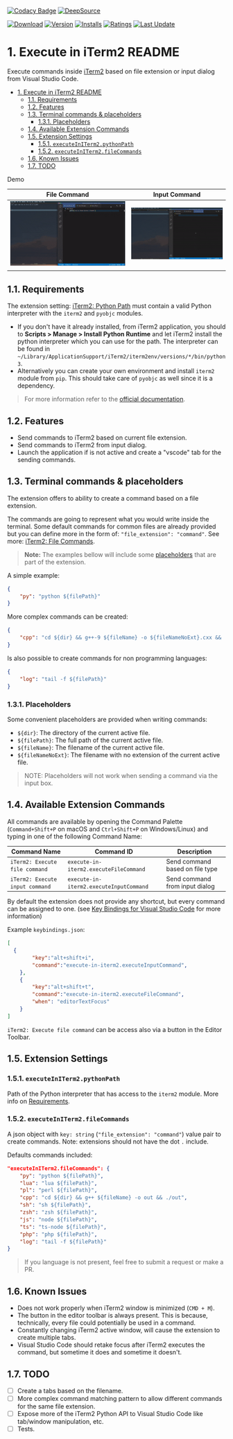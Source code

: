 [![Codacy Badge](https://app.codacy.com/project/badge/Grade/de4f5f35d20642d0b84d60d5eae941d9)](https://www.codacy.com/gh/sisoe24/execute-in-iterm2/dashboard?utm_source=github.com&amp;utm_medium=referral&amp;utm_content=sisoe24/execute-in-iterm2&amp;utm_campaign=Badge_Grade)
[![DeepSource](https://deepsource.io/gh/sisoe24/execute-in-iterm2.svg/?label=active+issues&show_trend=true&token=_61Aj0xbCTjjbxPEod668-Ay)](https://deepsource.io/gh/sisoe24/execute-in-iterm2/?ref=repository-badge)

[![Download](https://img.shields.io/badge/Marketplace-Download-blue)](https://marketplace.visualstudio.com/items?itemName=virgilsisoe.execute-in-iterm2)
[![Version](https://img.shields.io/visual-studio-marketplace/v/virgilsisoe.execute-in-iterm2)](https://marketplace.visualstudio.com/items?itemName=virgilsisoe.execute-in-iterm2&ssr=false#version-history)
[![Installs](https://img.shields.io/visual-studio-marketplace/i/virgilsisoe.execute-in-iterm2)](https://marketplace.visualstudio.com/items?itemName=virgilsisoe.execute-in-iterm2)
[![Ratings](https://img.shields.io/visual-studio-marketplace/r/virgilsisoe.execute-in-iterm2)](https://marketplace.visualstudio.com/items?itemName=virgilsisoe.execute-in-iterm2)
[![Last Update](https://img.shields.io/visual-studio-marketplace/last-updated/virgilsisoe.execute-in-iterm2)](https://marketplace.visualstudio.com/items?itemName=virgilsisoe.execute-in-iterm2)

# 1. Execute in iTerm2 README

Execute commands inside [iTerm2](https://iterm2.com/index.html) based on file extension or input dialog from Visual Studio Code.

- [1. Execute in iTerm2 README](#1-execute-in-iterm2-readme)
  - [1.1. Requirements](#11-requirements)
  - [1.2. Features](#12-features)
  - [1.3. Terminal commands & placeholders](#13-terminal-commands--placeholders)
    - [1.3.1. Placeholders](#131-placeholders)
  - [1.4. Available Extension Commands](#14-available-extension-commands)
  - [1.5. Extension Settings](#15-extension-settings)
    - [1.5.1. `executeInITerm2.pythonPath`](#151-executeiniterm2pythonpath)
    - [1.5.2.  `executeInITerm2.fileCommands`](#152--executeiniterm2filecommands)
  - [1.6. Known Issues](#16-known-issues)
  - [1.7. TODO](#17-todo)

Demo

| File Command                                                                                              | Input Command                                                                                               |
| --------------------------------------------------------------------------------------------------------- | ----------------------------------------------------------------------------------------------------------- |
| ![File Command](https://raw.githubusercontent.com/sisoe24/execute-in-iterm2/main/images/file_command.gif) | ![Input Command](https://raw.githubusercontent.com/sisoe24/execute-in-iterm2/main/images/input_command.gif) |
|                                                                                                           |

## 1.1. Requirements

The extension setting: [iTerm2: Python Path](#151-executeiniterm2pythonpath) must contain a valid Python interpreter with the `iterm2` and `pyobjc` modules.

- If you don't have it already installed, from iTerm2 application, you should to **Scripts > Manage > Install Python Runtime** and let iTerm2 install the python interpreter which you can use for the path. The interpreter can be found in `~/Library/ApplicationSupport/iTerm2/iterm2env/versions/*/bin/python3`.
- Alternatively you can create your own environment and install `iterm2` module from `pip`. This should take care of `pyobjc` as well since it is a dependency.

>For more information refer to the [official documentation](https://iterm2.com/python-api/tutorial/running.html).

## 1.2. Features

- Send commands to iTerm2 based on current file extension.
- Send commands to iTerm2 from input dialog.
- Launch the application if is not active and create a "vscode" tab for the sending commands.

## 1.3. Terminal commands & placeholders

The extension offers to ability to create a command based on a file extension.

The commands are going to represent what you would write inside the terminal. Some default commands for common files are already provided but you can define more in the form of: `"file_extension": "command"`. See more: [iTerm2: File Commands](#152-executeiniterm2filecommands).

> **Note:** The examples bellow will include some [placeholders](#131-placeholders) that are part of the extension.

A simple example:

```json
{
    "py": "python ${filePath}"
}
```

More complex commands can be created:

```json
{
    "cpp": "cd ${dir} && g++-9 ${fileName} -o ${fileNameNoExt}.cxx && ./${fileNameNoExt}.cxx"
}
```

Is also possible to create commands for non programming languages:

```json
{
    "log": "tail -f ${filePath}"
}
```

### 1.3.1. Placeholders

Some convenient placeholders are provided when writing commands:

- `${dir}`: The directory of the current active file.
- `${filePath}`: The full path of the current active file.
- `${fileName}`: The filename of the current active file.
- `${fileNameNoExt}`: The filename with no extension of the current active file.

> NOTE: Placeholders will not work when sending a command via the input box.

## 1.4. Available Extension Commands

All commands are available by opening the Command Palette (`Command+Shift+P` on macOS and `Ctrl+Shift+P` on Windows/Linux) and typing in one of the following Command Name:

| Command Name                    | Command ID                              | Description                     |
| ------------------------------- | --------------------------------------- | ------------------------------- |
| `iTerm2: Execute file command`  | `execute-in-iterm2.executeFileCommand`  | Send command based on file type |
| `iTerm2: Execute input command` | `execute-in-iterm2.executeInputCommand` | Send command from input dialog  |

By default the extension does not provide any shortcut, but every command can be assigned to one. (see [Key Bindings for Visual Studio Code](https://code.visualstudio.com/docs/getstarted/keybindings) for more information)

Example `keybindings.json`:

```json
[
  {
        "key":"alt+shift+i",
        "command":"execute-in-iterm2.executeInputCommand",
    },
    {
        "key":"alt+shift+t",
        "command":"execute-in-iterm2.executeFileCommand",
        "when": "editorTextFocus"
    }
]
```

`iTerm2: Execute file command` can be access also via a button in the Editor Toolbar.

## 1.5. Extension Settings

### 1.5.1. `executeInITerm2.pythonPath`

Path of the Python interpreter that has access to the `iterm2` module. More info on [Requirements](#11-requirements).

### 1.5.2.  `executeInITerm2.fileCommands`

A json object with `key: string` (`"file_extension": "command"`) value pair to create commands. Note: extensions should not have the dot `.` include.

Defaults commands included:

```json
"executeInITerm2.fileCommands": {
    "py": "python ${filePath}",
    "lua": "lua ${filePath}",
    "pl": "perl ${filePath}",
    "cpp": "cd ${dir} && g++ ${fileName} -o out && ./out",
    "sh": "sh ${filePath}",
    "zsh": "zsh ${filePath}",
    "js": "node ${filePath}",
    "ts": "ts-node ${filePath}",
    "php": "php ${filePath}",
    "log": "tail -f ${filePath}"
}
```

> If you language is not present, feel free to submit a request or make a PR.

## 1.6. Known Issues

- Does not work properly when iTerm2 window is minimized (`CMD + M`).
- The button in the editor toolbar is always present. This is because, technically, every file could potentially be used in a command.
- Constantly changing iTerm2 active window, will cause the extension to create multiple tabs.
- Visual Studio Code should retake focus after iTerm2 executes the command, but sometime it does and sometime it doesn't.

## 1.7. TODO

- [ ] Create a tabs based on the filename.
- [ ] More complex command matching pattern to allow different commands for the same file extension.
- [ ] Expose more of the iTerm2 Python API to Visual Studio Code like tab/window manipulation, etc.
- [ ] Tests.

